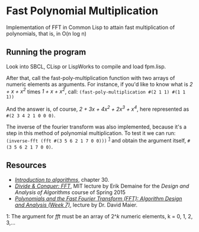 # Fast Polynomial Multiplication
Implementation of FFT in Common Lisp to attain fast multiplication of polynomials, that is, in O(n log n)

## Running the program

Look into SBCL, CLisp or LispWorks to compile and load fpm.lisp.

After that, call the fast-poly-multiplication function with two arrays of numeric elements as arguments. For instance, if you'd like to know what is *2 + x + x<sup>2</sup>* times *1 + x + x<sup>2</sup>*, call:
`(fast-poly-multiplication #(2 1 1) #(1 1 1))`

And the answer is, of course, *2 + 3x + 4x<sup>2</sup> + 2x<sup>3</sup> + x<sup>4</sup>*, here represented as `#(2 3 4 2 1 0 0 0)`.

The inverse of the fourier transform was also implemented, because it's a step in this method of polynomial multiplication. To test it we can run:
`(inverse-fft (fft #(3 5 6 2 1 7 0 0)))` <sup>[1](#myfootnote1)</sup> and obtain the argument itself, `#(3 5 6 2 1 7 0 0)`.

## Resources

- *[Introduction to algorithms](https://amzn.com/0262032937)*, chapter 30.
- *[Divide & Conquer: FFT](https://www.youtube.com/watch?v=iTMn0Kt18tg)*, MIT lecture by Erik Demaine for the *Design and Analysis of Algorithms* course of Spring 2015
- *[Polynomials and the Fast Fourier Transform (FFT): Algorithm Design and Analysis (Week 7)](http://web.cecs.pdx.edu/~maier/cs584/Lectures/lect07b-11-MG.pdf)*, lecture by Dr. David Maier.

<a name="myfootnote1">1</a>: The argument for *fft* must be an array of 2^*k* numeric elements, k = 0, 1, 2, 3,... 

